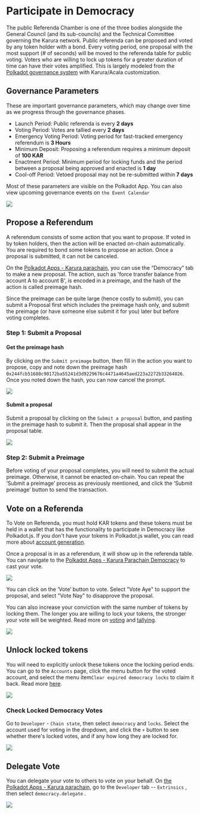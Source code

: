 # Participate in Democracy

The public Referenda Chamber is one of the three bodies alongside the General Council (and its sub-councils) and the Technical Committee governing the Karura network. Public referenda can be proposed and voted by any token holder with a bond. Every voting period, one proposal with the most support (# of seconds) will be moved to the referenda table for public voting. Voters who are willing to lock up tokens for a greater duration of time can have their votes amplified. This is largely modeled from the [Polkadot governance system](https://wiki.polkadot.network/docs/learn-governance) with Karura/Acala customization.&#x20;

## Governance Parameters

These are important governance parameters, which may change over time as we progress through the governance phases.

* Launch Period: Public referenda is every **2 days**
* Voting Period: Votes are tallied every **2 days**
* Emergency Voting Period: Voting period for fast-tracked emergency referendum is **3 Hours**
* Minimum Deposit: Proposing a referendum requires a minimum deposit of **100 KAR**
* Enactment Period: Minimum period for locking funds and the period between a proposal being approved and enacted is **1 day**
* Cool-off Period: Vetoed proposal may not be re-submitted within **7 days**

Most of these parameters are visible on the Polkadot App. You can also view upcoming governance events on `the Event Calendar`

![](../../../../.gitbook/assets/screen-shot-2021-07-15-at-2.20.23-pm.png)

## Propose a Referendum

A referendum consists of some action that you want to propose. If voted in by token holders, then the action will be enacted on-chain automatically. You are required to bond some tokens to propose an action. Once a proposal is submitted, it can not be canceled.&#x20;

On the [Polkadot Apps - Karura parachain](https://polkadot.js.org/apps/?rpc=wss%3A%2F%2Fkarura-rpc-1.aca-api.network#/democracy), you can use the “Democracy” tab to make a new proposal. The action, such as 'force transfer balance from account A to account B', is encoded in a preimage, and the hash of the action is called preimage hash.&#x20;

Since the preimage can be quite large (hence costly to submit), you can submit a Proposal first which includes the preimage hash only, and submit the preimage (or have someone else submit it for you) later but before voting completes.

### Step 1: Submit a Proposal

#### Get the preimage hash&#x20;

By clicking on the `Submit preimage` button, then fill in the action you want to propose, copy and note down the preimage hash `0x244fcb51680c90172ba55241d3d9229676c4471a4645aed223a2272b33264026`. Once you noted down the hash, you can now cancel the prompt.&#x20;

![](../../../../.gitbook/assets/screen-shot-2021-07-09-at-6.34.14-pm.png)

#### Submit a proposal

Submit a proposal by clicking on the `Submit a proposal` button, and pasting in the preimage hash to submit it. Then the proposal shall appear in the proposal table.&#x20;

![](https://lh5.googleusercontent.com/pzSjpt4wxQscdDdnjIFNE0iCRxLcPGHdJoEfXXaf8E7FIHfg66C0FSKIaoky0QMa3v0sl\_E9LoJ1x0b\_30X-2zzAZBZbijf8RhuMu\_1J2UFapoaaDl0cIE58l7k3nw30nYaK0rCu)

### Step 2: Submit a Preimage

Before voting of your proposal completes, you will need to submit the actual preimage. Otherwise, it cannot be enacted on-chain. You can repeat the ‘Submit a preimage’ process as previously mentioned, and click the ‘Submit preimage’ button to send the transaction.

## Vote on a Referenda

To Vote on Referenda, you must hold KAR tokens and these tokens must be held in a wallet that has the functionality to participate in Democracy like Polkadot.js. If you don't have your tokens in Polkadot.js wallet, you can read more about [account generation](https://wiki.acala.network/karura/get-started/karura-account).

Once a proposal is in as a referendum, it will show up in the referenda table. You can navigate to the [Polkadot Apps - Karura Parachain Democracy](https://polkadot.js.org/apps/?rpc=wss%3A%2F%2Fkarura-rpc-1.aca-api.network#/democracy) to cast your vote.

![](../../../../.gitbook/assets/screen-shot-2021-07-12-at-10.39.29-am.png)

You can click on the ‘Vote’ button to vote. Select "Vote Aye" to support the proposal, and select "Vote Nay" to disapprove the proposal.&#x20;

You can also increase your conviction with the same number of tokens by locking them. The longer you are willing to lock your tokens, the stronger your vote will be weighted. Read more on [voting](https://wiki.polkadot.network/docs/maintain-guides-democracy/#voting-on-a-proposal) and [tallying](https://wiki.polkadot.network/docs/learn-governance#tallying).

![](../../../../.gitbook/assets/screen-shot-2021-07-21-at-5.02.21-pm.png)

## Unlock locked tokens

You will need to explicitly unlock these tokens once the locking period ends. You can go to the `Accounts` page, click the menu button for the voted account, and select the menu item`Clear expired democracy locks` to claim it back. Read more [here](https://wiki.polkadot.network/docs/maintain-guides-democracy/#unlocking-locked-tokens).&#x20;

![](../../../../.gitbook/assets/screen-shot-2021-07-20-at-10.11.09-am.png)

### Check Locked Democracy Votes

Go to `Developer` - `Chain state`, then select `democracy` and `locks`. Select the account used for voting in the dropdown, and click the `+` button to see whether there's locked votes, and if any how long they are locked for.

![](../../../../.gitbook/assets/screen-shot-2021-07-21-at-5.04.35-pm.png)

## Delegate Vote

You can delegate your vote to others to vote on your behalf. On [the Polkadot Apps - Karura parachain,](https://polkadot.js.org/apps/?rpc=wss%3A%2F%2Fkarura-rpc-1.aca-api.network#/extrinsics) go to the `Developer` tab -- `Extrinsics` , then select `democracy.delegate` .

![](<../../../../.gitbook/assets/screen-shot-2021-07-09-at-7.05.20-pm (1).png>)
